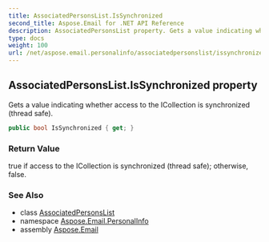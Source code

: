 ```yaml
---
title: AssociatedPersonsList.IsSynchronized
second_title: Aspose.Email for .NET API Reference
description: AssociatedPersonsList property. Gets a value indicating whether access to the ICollection is synchronized thread safe
type: docs
weight: 100
url: /net/aspose.email.personalinfo/associatedpersonslist/issynchronized/
---
```

## AssociatedPersonsList.IsSynchronized property

Gets a value indicating whether access to the ICollection is synchronized (thread safe).

```csharp
public bool IsSynchronized { get; }
```

### Return Value

true if access to the ICollection is synchronized (thread safe); otherwise, false.

### See Also

* class [AssociatedPersonsList](../)
* namespace [Aspose.Email.PersonalInfo](../../associatedpersonslist/)
* assembly [Aspose.Email](../../../)


